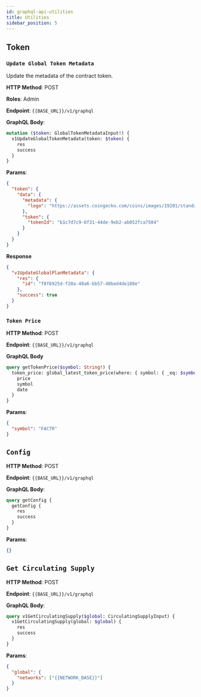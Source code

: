 ```yaml
---
id: graphql-api-utilities
title: Utilities
sidebar_position: 5
---
```


## Token

### `Update Global Token Metadata`

Update the metadata of the contract token.

**HTTP Method**: POST

**Roles**: Admin

**Endpoint**: `{{BASE_URL}}/v1/graphql`

**GraphQL Body**:

```graphql
mutation ($token: GlobalTokenMetadataInput!) {
  v1UpdateGlobalTokenMetadata(token: $token) {
    res
    success
  }
}
```

**Params**:

```json
{
  "token": {
    "data": {
      "metadata": {
        "logo": "https://assets.coingecko.com/coins/images/19201/standard/jFLSu4U9_400x400.png?1696518648"
      },
      "token": {
        "tokenId": "b1c7d7c9-6f31-44de-9eb2-ab052fca7504"
      }
    }
  }
}
```

**Response**

```json
{
  "v1UpdateGlobalPlanMetadata": {
    "res": {
      "id": "f8f6925d-f20a-40a6-bb57-40bed4de188e"
    },
    "success": true
  }
}
```

### `Token Price`

**HTTP Method**: POST

**Endpoint**: `{{BASE_URL}}/v1/graphql`

**GraphQL Body**

```graphql
query getTokenPrice($symbol: String!) {
  token_price: global_latest_token_price(where: { symbol: { _eq: $symbol } }) {
    price
    symbol
    date
  }
}
```

**Params**:

```json
{
  "symbol": "FACTR"
}
```

## `Config`

**HTTP Method**: POST

**Endpoint**: `{{BASE_URL}}/v1/graphql`

**GraphQL Body**:

```graphql
query getConfig {
  getConfig {
    res
    success
  }
}
```

**Params**:

```json
{}
```

## `Get Circulating Supply`

**HTTP Method**: POST

**Endpoint**: `{{BASE_URL}}/v1/graphql`

**GraphQL Body**:

```graphql
query v1GetCirculatingSupply($global: CirculatingSupplyInput) {
  v1GetCirculatingSupply(global: $global) {
    res
    success
  }
}
```

**Params**:

```json
{
  "global": {
    "networks": ["{{NETWORK_BASE}}"]
  }
}
```
